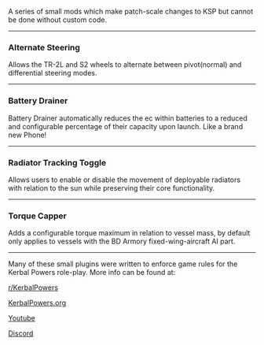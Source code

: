 A series of small mods which make patch-scale changes to KSP but cannot be done without custom code.

-------------------------------------------------------
### Alternate Steering

Allows the TR-2L and S2 wheels to alternate between pivot(normal) and differential steering modes.

-------------------------------------------------------
### Battery Drainer

Battery Drainer automatically reduces the ec within batteries to a reduced and configurable percentage of their capacity upon launch. Like a brand new Phone!

-------------------------------------------------------
### Radiator Tracking Toggle

Allows users to enable or disable the movement of deployable radiators with relation to the sun while preserving their core functionality.

-------------------------------------------------------
### Torque Capper

Adds a configurable torque maximum in relation to vessel mass, by default only applies to vessels with the BD Armory fixed-wing-aircraft AI part.

-------------------------------------------------------


Many of these small plugins were written to enforce game rules for the Kerbal Powers role-play. More info can be found at:

[r/KerbalPowers](https://old.reddit.com/r/KerbalPowers/)

[KerbalPowers.org](https://wiki.kerbalpowers.org/)

[Youtube](https://www.youtube.com/@KerbalPowers)

[Discord](https://discord.gg/ujB29GKx3C)
